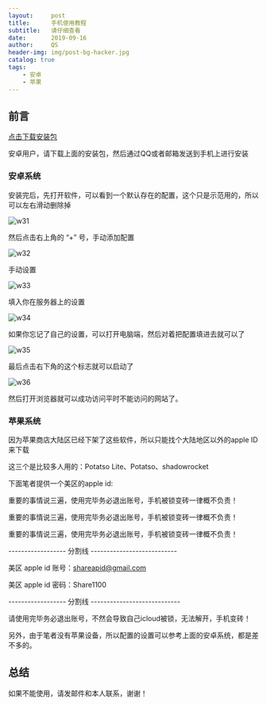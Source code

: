```yaml
---
layout:     post
title:      手机使用教程
subtitle:   请仔细查看
date:       2019-09-16
author:     QS
header-img: img/post-bg-hacker.jpg
catalog: true
tags:
    - 安卓
    - 苹果
---
```



## 前言

<a href="https://github.com/shadowsocks/shadowsocks-android/releases/download/v4.8.4/shadowsocks--universal-4.8.4.apk">点击下载安装包</a>

安卓用户，请下载上面的安装包，然后通过QQ或者邮箱发送到手机上进行安装

### 安卓系统

安装完后，先打开软件，可以看到一个默认存在的配置，这个只是示范用的，所以可以左右滑动删除掉

![w31](https://user-images.githubusercontent.com/55229088/64951350-3ebe1880-d8b0-11e9-8893-d71c9faf0925.png)

然后点击右上角的 “+” 号，手动添加配置

![w32](https://user-images.githubusercontent.com/55229088/64951427-75942e80-d8b0-11e9-9223-2a459038dd83.png)

手动设置

![w33](https://user-images.githubusercontent.com/55229088/64951477-8e9cdf80-d8b0-11e9-93c3-3fef21d2314e.png)

填入你在服务器上的设置

![w34](https://user-images.githubusercontent.com/55229088/64951523-a4120980-d8b0-11e9-9cc4-32d38cf354fa.png)

如果你忘记了自己的设置，可以打开电脑端，然后对着把配置填进去就可以了

![w35](https://user-images.githubusercontent.com/55229088/64951550-ba1fca00-d8b0-11e9-8819-e6e846860bfa.png)

最后点击右下角的这个标志就可以启动了

![w36](https://user-images.githubusercontent.com/55229088/64951605-d58ad500-d8b0-11e9-905a-03019fa0dac5.png)


然后打开浏览器就可以成功访问平时不能访问的网站了。


### 苹果系统

因为苹果商店大陆区已经下架了这些软件，所以只能找个大陆地区以外的apple ID来下载

这三个是比较多人用的：Potatso Lite、Potatso、shadowrocket

下面笔者提供一个美区的apple id:

重要的事情说三遍，使用完毕务必退出账号，手机被锁变砖一律概不负责！

重要的事情说三遍，使用完毕务必退出账号，手机被锁变砖一律概不负责！

重要的事情说三遍，使用完毕务必退出账号，手机被锁变砖一律概不负责！

------------------  分割线  ---------------------------

美区 apple id 账号：shareapid@gmail.com

美区 apple id 密码：Share1100

------------------  分割线  ----------------------------

请使用完毕务必退出账号，不然会导致自己icloud被锁，无法解开，手机变砖！

另外，由于笔者没有苹果设备，所以配置的设置可以参考上面的安卓系统，都是差不多的。


## 总结

如果不能使用，请发邮件和本人联系，谢谢！
